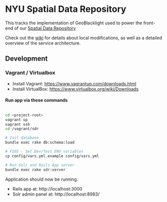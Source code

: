 # NYU Spatial Data Repository

This tracks the implementation of GeoBlacklight used to power the front-end of our [Spatial Data Repository](https://geo.nyu.edu)

Check out the [wiki](https://github.com/NYULibraries/spatial_data_repository/wiki) for details about local modifications, as well as a detailed overview of the service architecture.

## Development

### Vagrant / Virtualbox

* Install Vagrant: https://www.vagrantup.com/downloads.html
* Install VirtualBox: https://www.virtualbox.org/wiki/Downloads

#### Run app via these commands

```bash

cd <project-root>
vagrant up
vagrant ssh
cd /vagrant/sdr

# Init database
bundle exec rake db:schema:load

# FIGS - Set Dev/Test ENV variables
cp config/vars.yml.example config/vars.yml

# Run Solr and Rails App server
bundle exec rake sdr:server
```

Application should now be running.

* Rails app at: http://localhost:3000
* Solr admin panel at: http://localhost:8983/
